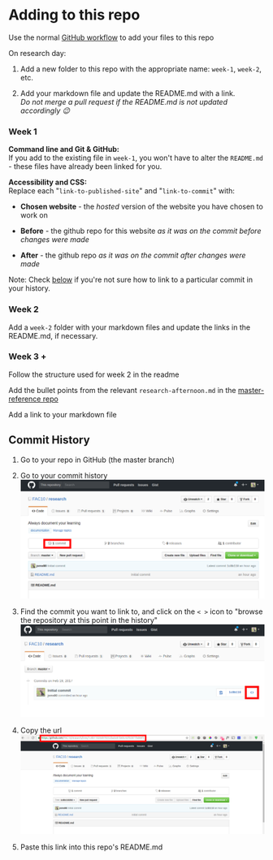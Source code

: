 # Adding to this repo

Use the normal [GitHub workflow](https://guides.github.com/introduction/flow/) to add your files to this repo

On research day:
1. Add a new folder to this repo with the appropriate name: `week-1`, `week-2`, etc.

2. Add your markdown file and update the README.md with a link.  
_Do not merge a pull request if the README.md is not updated accordingly :wink:_


### Week 1
**Command line and Git & GitHub:**  
If you add to the existing file in `week-1`, you won't have to alter the `README.md` - these files have already been linked for you.

**Accessibility and CSS:**  
Replace each "`link-to-published-site`" and "`link-to-commit`" with:
+ **Chosen website** - the _hosted_ version of the website you have chosen to work on

+ **Before** - the github repo for this website _as it was on the commit before changes were made_

+ **After** - the github repo _as it was on the commit after changes were made_

Note: Check [below](#commit-history) if you're not sure how to link to a particular commit in your history.

### Week 2
Add a `week-2` folder with your markdown files and update the links in the README.md, if necessary.

### Week 3 +
Follow the structure used for week 2 in the readme

Add the bullet points from the relevant `research-afternoon.md` in the [master-reference repo](https://github.com/foundersandcoders/master-reference)

Add a link to your markdown file


## Commit History

1. Go to your repo in GitHub (the master branch)

2. Go to your commit history
![](./images/commit-history.png)

3. Find the commit you want to link to, and click on the `< >` icon to "browse the repository at this point in the history"
![](./images/choosing-a-commit.png)

4. Copy the url
![](./images/copy-url.png)

5. Paste this link into this repo's README.md
